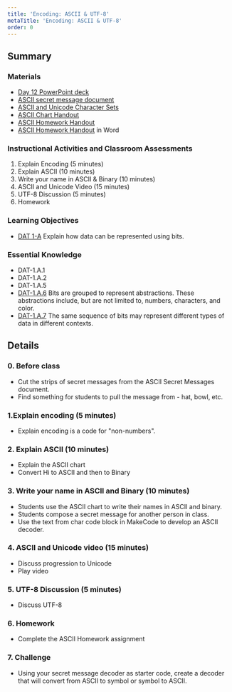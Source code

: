 ```yaml
---
title: 'Encoding: ASCII & UTF-8'
metaTitle: 'Encoding: ASCII & UTF-8'
order: 0
---
```


## Summary

### Materials

* [Day 12 PowerPoint deck](https://1drv.ms/p/s!AqsgsTyHBmRBj3MJMZvNbkfBMxlj?e=fsbU9n)
* [ASCII secret message document](https://1drv.ms/w/s!AqsgsTyHBmRBkF6oZc8YmFrxELek?e=V2hne6)
* [ASCII and Unicode Character Sets](https://youtu.be/I-pQH_krD0M)
* <a href="/unit-6/day-12/ascii-chart">ASCII Chart Handout</a>
* <a href="/unit-6/day-11/binary-homework">ASCII Homework Handout</a>
* [ASCII Homework Handout](https://1drv.ms/w/s!AqsgsTyHBmRBkGenx4jxCGR78j_P?e=ljb56P) in Word

### Instructional Activities and Classroom Assessments

1. Explain Encoding (5 minutes)
2. Explain ASCII (10 minutes)
3. Write your name in ASCII & Binary (10 minutes)
4. ASCII and Unicode Video (15 minutes)
5. UTF-8 Discussion (5 minutes)
6. Homework

### Learning Objectives

* [DAT 1-A](https://apcentral.collegeboard.org/pdf/ap-computer-science-principles-course-and-exam-description.pdf#page=53) Explain how data can be represented using bits.

### Essential Knowledge

* DAT-1.A.1
* DAT-1.A.2
* DAT-1.A.5
* [DAT-1.A.6](https://apcentral.collegeboard.org/pdf/ap-computer-science-principles-course-and-exam-description.pdf#page=53) Bits are grouped to represent abstractions. These abstractions include, but are not limited to, numbers, characters, and color.
* [DAT-1.A.7](https://apcentral.collegeboard.org/pdf/ap-computer-science-principles-course-and-exam-description.pdf#page=54) The same sequence of bits may represent different types of data in different contexts.

## Details

### 0. Before class 

* Cut the strips of secret messages from the ASCII Secret Messages document.
* Find something for students to pull the message from - hat, bowl, etc.

### 1.Explain encoding (5 minutes)

* Explain encoding is a code for "non-numbers".

### 2. Explain ASCII (10 minutes) 

* Explain the ASCII chart
* Convert Hi to ASCII and then to Binary

### 3. Write your name in ASCII and Binary (10 minutes) 

* Students use the ASCII chart to write their names in ASCII and binary.
* Students compose a secret message for another person in class.
* Use the text from char code block in MakeCode to develop an ASCII decoder.

### 4. ASCII and Unicode video (15 minutes) 

* Discuss progression to Unicode
* Play video

### 5. UTF-8 Discussion (5 minutes) 

* Discuss UTF-8
 
### 6. Homework

* Complete the ASCII Homework assignment

### 7. Challenge 

* Using your secret message decoder as starter code, create a decoder that will convert from ASCII to symbol or symbol to ASCII.
